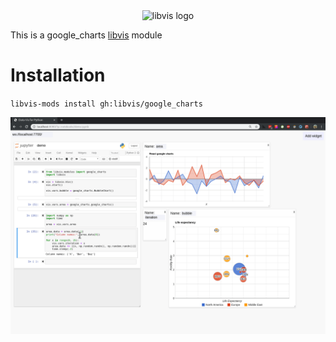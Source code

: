 
<div align="center">
    <img width="212px" alt="libvis logo" src="http://libvis.dev/libvis-sm.png"/>
</div>

This is a google_charts [libvis](http://libvis.dev) module

# Installation

`libvis-mods install gh:libvis/google_charts`

![demo gif](images/google-charts.gif)

